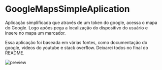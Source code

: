 # GoogleMapsSimpleAplication

Aplicação simplificada que através de um token do google, acessa o mapa do Google. Logo apóes pega a localização do dispositivo do usuário e insere no mapa um marcador.

Essa aplicação foi baseada em várias fontes, como documentação do google, videos do youtube e stack overflow. Deixarei todos no final do README.

![preview](./.github/preview.gif)
